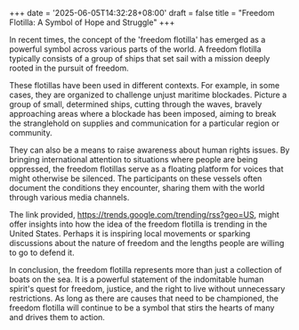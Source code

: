 +++
date = '2025-06-05T14:32:28+08:00'
draft = false
title = "Freedom Flotilla: A Symbol of Hope and Struggle"
+++

In recent times, the concept of the 'freedom flotilla' has emerged as a powerful symbol across various parts of the world. A freedom flotilla typically consists of a group of ships that set sail with a mission deeply rooted in the pursuit of freedom. 

These flotillas have been used in different contexts. For example, in some cases, they are organized to challenge unjust maritime blockades. Picture a group of small, determined ships, cutting through the waves, bravely approaching areas where a blockade has been imposed, aiming to break the stranglehold on supplies and communication for a particular region or community. 

They can also be a means to raise awareness about human rights issues. By bringing international attention to situations where people are being oppressed, the freedom flotillas serve as a floating platform for voices that might otherwise be silenced. The participants on these vessels often document the conditions they encounter, sharing them with the world through various media channels. 

The link provided, https://trends.google.com/trending/rss?geo=US, might offer insights into how the idea of the freedom flotilla is trending in the United States. Perhaps it is inspiring local movements or sparking discussions about the nature of freedom and the lengths people are willing to go to defend it. 

In conclusion, the freedom flotilla represents more than just a collection of boats on the sea. It is a powerful statement of the indomitable human spirit's quest for freedom, justice, and the right to live without unnecessary restrictions. As long as there are causes that need to be championed, the freedom flotilla will continue to be a symbol that stirs the hearts of many and drives them to action.
